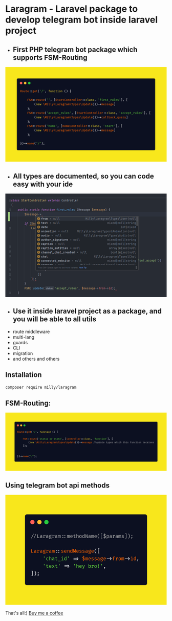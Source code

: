# Laragram - Laravel package to develop telegram bot inside laravel project

* ## First PHP telegram bot package which supports FSM-Routing
<img src="./img/fsm.png" alt="">

* ## All types are documented, so you can code easy with your ide
<img src="./img/img.png" alt="">

* ## Use it inside laravel project as a package, and you will be able to all utils
* route middleware
* multi-lang
* guards
* CLI
* migration
* and others and others

## Installation

<code>composer require milly/laragram</code>

## FSM-Routing:
<img src="./img/fsm-2.png" alt="">

## Using telegram bot api methods
<img src="./img/methods.png" alt="">

That's all:) <a href="patreon.com/mirmuxsin">Buy me a coffee</a>